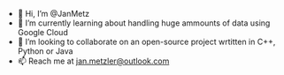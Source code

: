 - 👋 Hi, I’m @JanMetz
- 🌱 I’m currently learning about handling huge ammounts of data using Google Cloud
- 💞️ I’m looking to collaborate on an open-source project wrtitten in C++, Python or Java
- 📫 Reach me at jan.metzler@outlook.com

<!---
JanMetz/JanMetz is a ✨ special ✨ repository because its `README.md` (this file) appears on your GitHub profile.
You can click the Preview link to take a look at your changes.
--->

